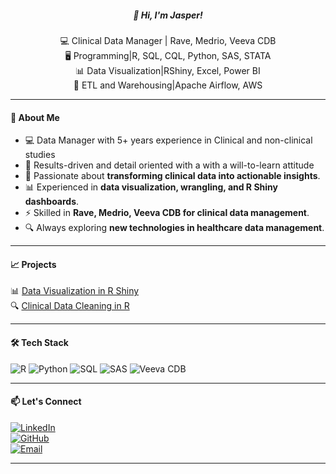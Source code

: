 <h5 align="center">👋 Hi, I'm Jasper!</h5>

<p align="center">
  💻 Clinical Data Manager | Rave, Medrio, Veeva CDB 
  <br>
  🖥️ Programming|R, SQL, CQL, Python, SAS, STATA  
  <br>
  📊 Data Visualization|RShiny, Excel, Power BI
  <br>
  🔬 ETL and Warehousing|Apache Airflow, AWS 
</p>

---

#### 🚀 **About Me**
- 💻 Data Manager with 5+ years experience in Clinical and non-clinical studies
- 🧭 Results-driven and detail oriented with a with a will-to-learn attitude
- 🏥 Passionate about **transforming clinical data into actionable insights**.  
- 📊 Experienced in **data visualization, wrangling, and R Shiny dashboards**.  
- ⚡ Skilled in **Rave, Medrio, Veeva CDB for clinical data management**.  
- 🔍 Always exploring **new technologies in healthcare data management**.
    
---

#### 📈 **Projects**
📊 [Data Visualization in R Shiny](https://jasper-otieno.shinyapps.io/Visuals_Dashboard/)
<br>
🔍 [Clinical Data Cleaning in R](https://github.com/JasperOtieno/Wrangling_With_R) 

---

#### 🛠 **Tech Stack**
![R](https://img.shields.io/badge/R-276DC3?logo=r&logoColor=white)
![Python](https://img.shields.io/badge/Python-3776AB?logo=python&logoColor=white)
![SQL](https://img.shields.io/badge/SQL-4479A1?logo=mysql&logoColor=white)
![SAS](https://img.shields.io/badge/SAS-004B87?logo=sas&logoColor=white)
![Veeva CDB](https://img.shields.io/badge/Veeva_CDB-F47B20?logo=veeva&logoColor=white)

---

#### 📫 **Let's Connect**
[![LinkedIn](https://img.shields.io/badge/LinkedIn-0077B5?logo=linkedin&logoColor=white)](https://linkedin.com/in/Jasper-Otieno)  
[![GitHub](https://img.shields.io/badge/GitHub-181717?logo=github&logoColor=white)](https://github.com/JasperOtieno)  
[![Email](https://img.shields.io/badge/Email-D14836?logo=gmail&logoColor=white)](mailto:jaotie@gmail.com) 

---


